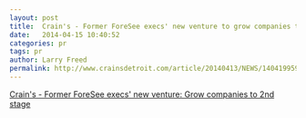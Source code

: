 ```yaml
---
layout: post
title:  Crain's - Former ForeSee execs' new venture to grow companies to 2nd stage businesses
date:   2014-04-15 10:40:52
categories: pr
tags: pr
author: Larry Freed
permalink: http://www.crainsdetroit.com/article/20140413/NEWS/140419959/former-foresee-execs-new-venture-grow-companies-to-2nd-stage
---
```


[Crain's - Former ForeSee execs' new venture: Grow companies to 2nd stage](http://www.crainsdetroit.com/article/20140413/NEWS/140419959/former-foresee-execs-new-venture-grow-companies-to-2nd-stage)

